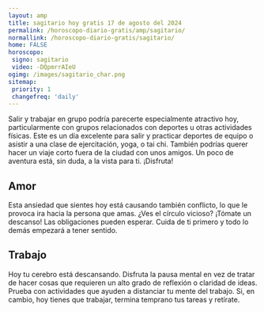 ```yaml
---
layout: amp
title: sagitario hoy gratis 17 de agosto del 2024 
permalink: /horoscopo-diario-gratis/amp/sagitario/
normallink: /horoscopo-diario-gratis/sagitario/
home: FALSE
horoscopo:
 signo: sagitario
 video: -DQpmrrAIeU
ogimg: /images/sagitario_char.png
sitemap:
 priority: 1
 changefreq: 'daily'
---
```



Salir y trabajar  en grupo podría parecerte especialmente atractivo hoy, particularmente con grupos relacionados con deportes u otras actividades físicas. Este es un día excelente para salir y practicar deportes de equipo o asistir a una clase de ejercitación,  yoga, o tai chi. También podrías querer hacer un viaje corto fuera de la ciudad con unos amigos. Un poco de aventura está, sin duda, a la vista para ti. ¡Disfruta!

## Amor

Esta ansiedad que sientes hoy está causando también conflicto, lo que le provoca ira hacia la persona que amas. ¿Ves el círculo vicioso? ¡Tómate un descanso! Las obligaciones pueden esperar. Cuida de ti primero y todo lo demás empezará a tener sentido.

## Trabajo

Hoy tu cerebro está descansando. Disfruta la pausa mental en vez de tratar de hacer cosas que requieren un alto grado de reflexión o claridad de ideas. Prueba con actividades que ayuden a distanciar tu mente del trabajo. Si, en cambio, hoy tienes que trabajar, termina temprano tus tareas y retírate.